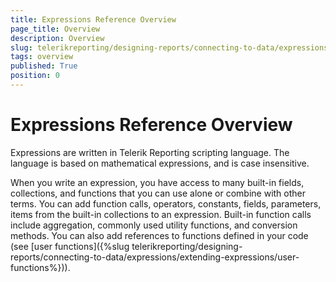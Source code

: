 ```yaml
---
title: Expressions Reference Overview
page_title: Overview 
description: Overview
slug: telerikreporting/designing-reports/connecting-to-data/expressions/expressions-reference/overview
tags: overview
published: True
position: 0
---
```


# Expressions Reference Overview



Expressions are written in Telerik Reporting scripting language.         The language is based on mathematical expressions, and is case insensitive.

When you write an expression, you have access to many built-in fields,         collections, and functions that you can use alone or combine with other         terms. You can add function calls, operators, constants, fields, parameters,         items from the built-in collections to an expression. Built-in function         calls include aggregation, commonly used utility functions, and conversion         methods. You can also add references to functions defined in your code         (see [user functions]({%slug telerikreporting/designing-reports/connecting-to-data/expressions/extending-expressions/user-functions%})).

